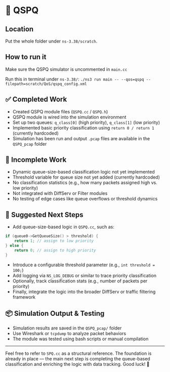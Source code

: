 # 👋 QSPQ

## Location
Put the whole folder under `ns-3.38/scratch`.

## How to run it
Make sure the QSPQ simulator is uncommented in `main.cc`

Run this in terminal under `ns-3.38/`:
```./ns3 run main -- --qos=qspq --filepath=scratch/QoS/qspq_config.xml```

## ✅ Completed Work
- Created QSPQ module files (`QSPQ.cc` / `QSPQ.h`)
- QSPQ module is wired into the simulation environment
- Set up two queues: `q_class[0]` (high priority), `q_class[1]` (low priority)
- Implemented basic priority classification using `return 0 / return 1` (currently hardcoded)
- Simulation has been run and output `.pcap` files are available in the `QSPQ_pcap` folder

## 🚧 Incomplete Work
- Dynamic queue-size-based classification logic not yet implemented
- Threshold variable for queue size not yet added (currently hardcoded)
- No classification statistics (e.g., how many packets assigned high vs. low priority)
- Not integrated with DiffServ or Filter modules
- No testing of edge cases like queue overflows or threshold dynamics

## 🔧 Suggested Next Steps
- Add queue-size-based logic in `QSPQ.cc`, such as:
```cpp
if (queue0->GetQueueSize() > threshold) {
    return 1; // assign to low priority
} else {
    return 0; // assign to high priority
}
```
- Introduce a configurable threshold parameter (e.g., `int threshold = 100;`)
- Add logging via `NS_LOG_DEBUG` or similar to trace priority classification
- Optionally, track classification stats (e.g., number of packets per priority)
- Finally, integrate the logic into the broader DiffServ or traffic filtering framework

## 📦 Simulation Output & Testing
- Simulation results are saved in the `QSPQ_pcap/` folder
- Use Wireshark or `tcpdump` to analyze packet behaviors
- The module was tested using bash scripts or manual compilation

---
Feel free to refer to `SPQ.cc` as a structural reference. The foundation is already in place — the main next step is completing the queue-based classification and enriching the logic with data tracking. Good luck! 🙌
